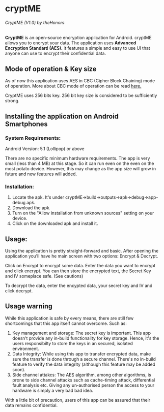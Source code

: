 # cryptME 
######  CryptME (V1.0) by theHonors
**CryptME** is an open-source encryption application for Android. cryptME allows you to encrypt your data. The application uses **Advanced Encryption Standard (AES)**. It features a simple and easy to use UI that anyone can use to encrypt their confidential data. 


## Mode of operation & Key size 

As of now this application uses AES in CBC (Cipher Block Chaining) mode of operation. More about CBC mode of operation can be read [here.](https://en.wikipedia.org/wiki/Block_cipher_mode_of_operation#Cipher_block_chaining_%28CBC%29) 

CryptME uses 256 bits key. 256 bit key size is considered to be sufficiently strong.

## Installing the application on Android Smartphones
### System Requirements: 
Android Version: 5.1 (Lollipop) or above

There are no specific minimum hardware requirements. The app is very small (less than 4 MB) at this stage. So it can run even on the even on the most potato device. However, this may change as the app size will grow in future and new features will added. 

### Installation:
1. Locate the apk. It's under cryptME->build->outputs->apk->debug->app-debug.apk.
2. Download the apk. 
3. Turn on the "Allow installation from unknown sources" setting on your device.
4. Click on the downloaded apk and install it. 

## Usage:

Using the application is pretty straight-forward and basic. After opening the application you'll have he main screen with two options: Encrypt & Decrypt.

Click on Encrypt to encrypt some data. Enter the data you want to encrypt and click encrypt. You can then store the encrypted text, the Secret Key and IV someplace safe. (See cautions)

To decrypt the data, enter the encypted data, your secret key and IV and click decrypt. 

## Usage warning

While this application is safe by every means, there are still few shortcomings that this app itself cannot overcome. Such as:

1. Key management and storage: The secret key is important. This app doesn't provide any in-build functionality for key storage. Hence, it's the users responsibilty to store the keys in an secured, isolated environment.
2. Data Integrity: While using this app to transfer encrypted data, make sure the transfer is done through a secure channel. There's no in-build feature to verify the data integrity (although this feature may be added soon).
3. Side channel attakcs: The AES algorithm, among other algorithms, is prone to side channel attacks such as cache-timing attack, differential fault analysis etc. Giving any un-authorised person the access to your hardware is simply a very bad bad idea.

With a little bit of precaution, users of this app can be assured that their data remains confidential.
